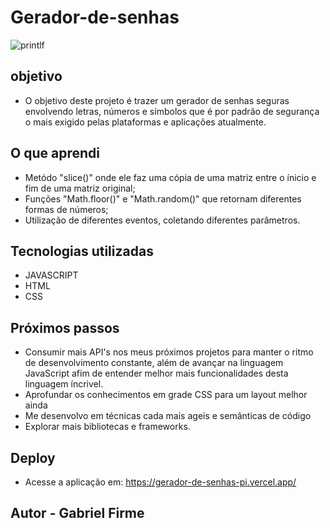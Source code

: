 # Gerador-de-senhas
![printlf](https://user-images.githubusercontent.com/94994830/230254488-284245b7-fb1a-4c74-8d9b-28db2a4f9bfd.png)
## objetivo
* O objetivo deste projeto é trazer um gerador de senhas seguras envolvendo letras, números e símbolos que é por padrão de segurança o mais exigido pelas plataformas e aplicações atualmente.

## O que aprendi
* Metódo "slice()" onde ele faz uma cópia de uma matriz entre o ínicio e fim de uma matriz original;
* Funções "Math.floor()" e "Math.random()" que retornam diferentes formas de números;
* Utilização de diferentes eventos, coletando diferentes parâmetros.



## Tecnologias utilizadas
* JAVASCRIPT
* HTML
* CSS


## Próximos passos
* Consumir mais API's nos meus próximos projetos para manter o ritmo de desenvolvimento constante, além de avançar na linguagem JavaScript afim de entender melhor mais funcionalidades desta linguagem íncrivel.
* Aprofundar os conhecimentos em grade CSS para um layout melhor ainda
* Me desenvolvo em técnicas cada mais ageis e semânticas de código
* Explorar mais bibliotecas e frameworks.

## Deploy
* Acesse a aplicação em: https://gerador-de-senhas-pi.vercel.app/

## Autor - Gabriel Firme
